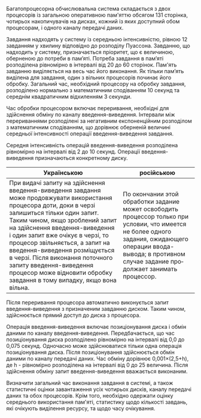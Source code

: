 Багатопроцесорна обчислювальна система складається з двох процесорів із загальною  оперативною пам'яттю  обсягом 131 сторінка, чотирьох накопичувачів на дисках, кожний із яких доступний обом процесорам, і одного каналу передачі даних.

Завдання надходять у систему із середньою інтенсивністю, рівною 12 завданням у хвилину відповідно до розподілу Пуассона. Завданню, що надходить у систему, призначається пріоритет, що є величиною, оберненою до потреби в пам’яті. Потреба завдання в пам’яті розподілена рівномірно в інтервалі від 20 до 60 сторінок. Пам'ять завданню виділяється на весь час його виконання. Як тільки пам’ять виділена для завдання, один з вільних процесорів починає його обробку. Загальний час, необхідний процесору на обробку завдання, розподілено нормально з математичним сподіванням 10 секунд та середнім квадратичним відхиленням 3 секунди.

Час обробки процесором включає переривання, необхідні для здійснення обміну по каналу введення-виведення. Інтервали між перериваннями розподілені за негативним  експоненційним розподілом з математичним сподіванням, що дорівнює оберненій величині середньої інтенсивності операції введення-виведення завдання.

Середня інтенсивність операцій введення-виведення розподілена рівномірно на інтервалі від 2 до 10 секунд. Операції введення-виведення призначаються конкретному диску. 

|Українською    |російською |
|---            |---        |
| При видачі запиту на здійснення введення-виведення завдання може продовжувати використання процесора доти, доки в черзі залишиться тільки один запит. Таким чином, якщо зроблений запит на здійснення введення-виведення і один запит вже очікує в черзі, то процесор звільняється, а запит на введення-виведення розміщується в черзі. Після виконання поточного запиту введення-виведення процесор може відновити  обробку  завдання  в  тому  випадку,  якщо  вона  вільна. | По окончании этой обработки задание может освободить процессор только при условии, что имеется не более одного задания, ожидающего операции ввода-вывода; в противном случае задание про­должает занимать процессор. |

Після переривання процесора автоматично виконується запит введення-виведення з призначеним завданню диском. Таким чином, здійснюється прямий доступ до диска з процесора.

Операція введення-виведення включає позиціонування диска і обмін даними по каналу введення-виведення. Передбачається, що час позиціонування диска розподілено рівномірно на інтервалі від 0,0 до 0,075 секунд. Одночасно може здійснюватися тільки одна операція позиціонування диска. Після позиціонування здійснюється  обмін даними по каналу передачі даних. Час обміну дорівнює 0,001×(2,5+h), де h - рівномірно розподілена на інтервалі від 0 до 25 величина. Після здійснення обміну запит введення-виведення вважається виконаним.

Визначити загальний час виконання завдання в системі, а також статистичні оцінки завантаження усіх чотирьох дисків, каналу передачі даних та обох процесорів. Крім того, необхідно одержати оцінку середнього використання пам'яті, статистику щодо кількості завдань, які очікують виділення ресурсу, та щодо часу очікування.
